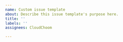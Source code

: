 ```yaml
---
name: Custom issue template
about: Describe this issue template's purpose here.
title: ''
labels: ''
assignees: CloudChoom

---
```



